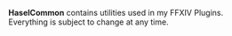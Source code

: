 **HaselCommon** contains utilities used in my FFXIV Plugins.  
Everything is subject to change at any time.
